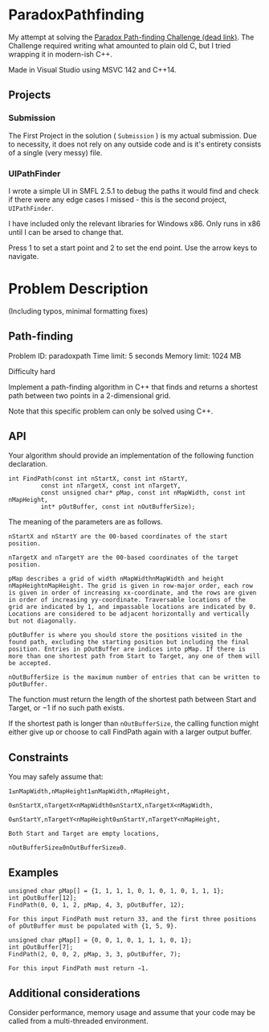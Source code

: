 # ParadoxPathfinding

My attempt at solving the [Paradox Path-finding Challenge (dead link)](https://paradox.kattis.com/problems/paradoxpath). The Challenge required writing what amounted to plain old C, but I tried wrapping it in modern-ish C++.

Made in Visual Studio using MSVC 142 and C++14.

## Projects
### Submission
The First Project in the solution ( `Submission` ) is my actual submission. Due to necessity, it does not rely on any outside code and is it's entirety consists of a single (very messy) file.

### UIPathFinder
I wrote a simple UI in SMFL 2.5.1 to debug the paths it would find and check if there were any edge cases I missed - this is the second project, `UIPathFinder`.

I have included only the relevant libraries for Windows x86. Only runs in x86 until I can be arsed to change that.

Press 1 to set a start point and 2 to set the end point. Use the arrow keys to navigate.

# Problem Description
(Including typos, minimal formatting fixes)

## Path-finding

Problem ID: paradoxpath
Time limit: 5 seconds
Memory limit: 1024 MB

Difficulty
hard

Implement a path-finding algorithm in C++ that finds and returns a shortest path between two points in a 2-dimensional grid.

Note that this specific problem can only be solved using C++.
## API

Your algorithm should provide an implementation of the following function declaration.

    int FindPath(const int nStartX, const int nStartY,
             const int nTargetX, const int nTargetY, 
             const unsigned char* pMap, const int nMapWidth, const int nMapHeight,
             int* pOutBuffer, const int nOutBufferSize);

The meaning of the parameters are as follows.

    nStartX and nStartY are the 00-based coordinates of the start position.

    nTargetX and nTargetY are the 00-based coordinates of the target position.

    pMap describes a grid of width nMapWidthnMapWidth and height nMapHeightnMapHeight. The grid is given in row-major order, each row is given in order of increasing xx-coordinate, and the rows are given in order of increasing yy-coordinate. Traversable locations of the grid are indicated by 1, and impassable locations are indicated by 0. Locations are considered to be adjacent horizontally and vertically but not diagonally.

    pOutBuffer is where you should store the positions visited in the found path, excluding the starting position but including the final position. Entries in pOutBuffer are indices into pMap. If there is more than one shortest path from Start to Target, any one of them will be accepted.

    nOutBufferSize is the maximum number of entries that can be written to pOutBuffer.

The function must return the length of the shortest path between Start and Target, or −1 if no such path exists.

If the shortest path is longer than `nOutBufferSize`, the calling function might either give up or choose to call FindPath again with a larger output buffer.
## Constraints

You may safely assume that:

    1≤nMapWidth,nMapHeight1≤nMapWidth,nMapHeight,

    0≤nStartX,nTargetX<nMapWidth0≤nStartX,nTargetX<nMapWidth,

    0≤nStartY,nTargetY<nMapHeight0≤nStartY,nTargetY<nMapHeight,

    Both Start and Target are empty locations,

    nOutBufferSize≥0nOutBufferSize≥0.

## Examples

    unsigned char pMap[] = {1, 1, 1, 1, 0, 1, 0, 1, 0, 1, 1, 1};
    int pOutBuffer[12];
    FindPath(0, 0, 1, 2, pMap, 4, 3, pOutBuffer, 12);

    For this input FindPath must return 33, and the first three positions of pOutBuffer must be populated with {1, 5, 9}.

    unsigned char pMap[] = {0, 0, 1, 0, 1, 1, 1, 0, 1};
    int pOutBuffer[7];
    FindPath(2, 0, 0, 2, pMap, 3, 3, pOutBuffer, 7);

    For this input FindPath must return −1.

## Additional considerations

Consider performance, memory usage and assume that your code may be called from a multi-threaded environment.
